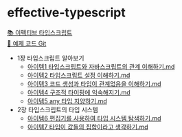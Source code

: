 # effective-typescript

[📚 이펙티브 타입스크립트](https://product.kyobobook.co.kr/detail/S000001033114)  
[🔗 예제 코드 Git](https://github.com/danvk/effective-typescript)

<!-- FOLDER_STRUCTURE_START -->
- 1장 타입스크립트 알아보기
    - [아이템1 타입스크립트와 자바스크립트의 관계 이해하기.md](https://github.com/Jungle-JavaScript-Study/effective-typescript/blob/main/1%EC%9E%A5%20%ED%83%80%EC%9E%85%EC%8A%A4%ED%81%AC%EB%A6%BD%ED%8A%B8%20%EC%95%8C%EC%95%84%EB%B3%B4%EA%B8%B0/%EC%95%84%EC%9D%B4%ED%85%9C1%20%ED%83%80%EC%9E%85%EC%8A%A4%ED%81%AC%EB%A6%BD%ED%8A%B8%EC%99%80%20%EC%9E%90%EB%B0%94%EC%8A%A4%ED%81%AC%EB%A6%BD%ED%8A%B8%EC%9D%98%20%EA%B4%80%EA%B3%84%20%EC%9D%B4%ED%95%B4%ED%95%98%EA%B8%B0.md)
    - [아이템2 타입스크립트 설정 이해하기.md](https://github.com/Jungle-JavaScript-Study/effective-typescript/blob/main/1%EC%9E%A5%20%ED%83%80%EC%9E%85%EC%8A%A4%ED%81%AC%EB%A6%BD%ED%8A%B8%20%EC%95%8C%EC%95%84%EB%B3%B4%EA%B8%B0/%EC%95%84%EC%9D%B4%ED%85%9C2%20%ED%83%80%EC%9E%85%EC%8A%A4%ED%81%AC%EB%A6%BD%ED%8A%B8%20%EC%84%A4%EC%A0%95%20%EC%9D%B4%ED%95%B4%ED%95%98%EA%B8%B0.md)
    - [아이템3 코드 생성과 타입이 관계없음을 이해하기.md](https://github.com/Jungle-JavaScript-Study/effective-typescript/blob/main/1%EC%9E%A5%20%ED%83%80%EC%9E%85%EC%8A%A4%ED%81%AC%EB%A6%BD%ED%8A%B8%20%EC%95%8C%EC%95%84%EB%B3%B4%EA%B8%B0/%EC%95%84%EC%9D%B4%ED%85%9C3%20%EC%BD%94%EB%93%9C%20%EC%83%9D%EC%84%B1%EA%B3%BC%20%ED%83%80%EC%9E%85%EC%9D%B4%20%EA%B4%80%EA%B3%84%EC%97%86%EC%9D%8C%EC%9D%84%20%EC%9D%B4%ED%95%B4%ED%95%98%EA%B8%B0.md)
    - [아이템4 구조적 타이핑에 익숙해지기.md](https://github.com/Jungle-JavaScript-Study/effective-typescript/blob/main/1%EC%9E%A5%20%ED%83%80%EC%9E%85%EC%8A%A4%ED%81%AC%EB%A6%BD%ED%8A%B8%20%EC%95%8C%EC%95%84%EB%B3%B4%EA%B8%B0/%EC%95%84%EC%9D%B4%ED%85%9C4%20%EA%B5%AC%EC%A1%B0%EC%A0%81%20%ED%83%80%EC%9D%B4%ED%95%91%EC%97%90%20%EC%9D%B5%EC%88%99%ED%95%B4%EC%A7%80%EA%B8%B0.md)
    - [아이템5 any 타입 지양하기.md](https://github.com/Jungle-JavaScript-Study/effective-typescript/blob/main/1%EC%9E%A5%20%ED%83%80%EC%9E%85%EC%8A%A4%ED%81%AC%EB%A6%BD%ED%8A%B8%20%EC%95%8C%EC%95%84%EB%B3%B4%EA%B8%B0/%EC%95%84%EC%9D%B4%ED%85%9C5%20any%20%ED%83%80%EC%9E%85%20%EC%A7%80%EC%96%91%ED%95%98%EA%B8%B0.md)
- 2장 타입스크립트의 타입 시스템
    - [아이템6 편집기를 사용하여 타입 시스템 탐색하기.md](https://github.com/Jungle-JavaScript-Study/effective-typescript/blob/main/2%EC%9E%A5%20%ED%83%80%EC%9E%85%EC%8A%A4%ED%81%AC%EB%A6%BD%ED%8A%B8%EC%9D%98%20%ED%83%80%EC%9E%85%20%EC%8B%9C%EC%8A%A4%ED%85%9C/%EC%95%84%EC%9D%B4%ED%85%9C6%20%ED%8E%B8%EC%A7%91%EA%B8%B0%EB%A5%BC%20%EC%82%AC%EC%9A%A9%ED%95%98%EC%97%AC%20%ED%83%80%EC%9E%85%20%EC%8B%9C%EC%8A%A4%ED%85%9C%20%ED%83%90%EC%83%89%ED%95%98%EA%B8%B0.md)
    - [아이템7 타입이 값들의 집합이라고 생각하기.md](https://github.com/Jungle-JavaScript-Study/effective-typescript/blob/main/2%EC%9E%A5%20%ED%83%80%EC%9E%85%EC%8A%A4%ED%81%AC%EB%A6%BD%ED%8A%B8%EC%9D%98%20%ED%83%80%EC%9E%85%20%EC%8B%9C%EC%8A%A4%ED%85%9C/%EC%95%84%EC%9D%B4%ED%85%9C7%20%ED%83%80%EC%9E%85%EC%9D%B4%20%EA%B0%92%EB%93%A4%EC%9D%98%20%EC%A7%91%ED%95%A9%EC%9D%B4%EB%9D%BC%EA%B3%A0%20%EC%83%9D%EA%B0%81%ED%95%98%EA%B8%B0.md)

<!-- FOLDER_STRUCTURE_END -->
